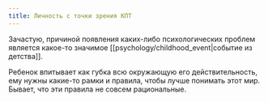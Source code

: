 ```yaml
---
title: Личность с точки зрения КПТ
---
```

Зачастую, причиной появления каких-либо психологических проблем является какое-то значимое [[psychology/childhood_event|событие из детства]].

Ребенок впитывает как губка всю окружающую его действительность, ему нужны какие-то рамки и правила, чтобы лучше понимать этот мир. Бывает, что эти правила не совсем рациональные.